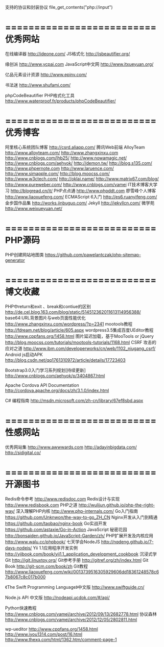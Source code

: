 支持的协议和封装协议
file_get_contents("php://input")

==========================
优秀网站
==========================
在线编译器 http://ideone.com/
JS格式化 http://jsbeautifier.org/

缘创派 http://www.ycpai.com
JavaScript中文网 http://www.itxueyuan.org/

亿品元素设计资源 http://www.epinv.com/

书法迷 http://www.shufami.com/

phpCodeBeautifier PHP格式化工具
http://www.waterproof.fr/products/phpCodeBeautifier/


==========================
优秀博客
==========================
阿里核心系统团队博客 http://csrd.aliapp.com/
腾讯Web前端 AlloyTeam http://www.alloyteam.com/
http://www.zhangxinxu.com
http://www.cnblogs.com/lhb25/
http://www.nowamagic.net/
http://www.cnblogs.com/aehyok/
http://demon.tw/
http://blog.s135.com/
http://www.phpernote.com
http://www.laruence.com/
http://www.simapple.com/
http://blog.moocss.com/
http://www.w3ctech.com/
http://oklai.name/
http://www.matrix67.com/blog/
http://www.pureweber.com/
http://www.cnblogs.com/vamei
IT技术博客大学习 http://blogread.cn/it/
PHP点点通 http://www.phpddt.com
廖雪峰个人博客 http://www.liaoxuefeng.com/
ECMAScript 6入门 http://es6.ruanyifeng.com/
金步国作品集 http://works.jinbuguo.com/
Jekyll http://jekyllcn.com/
微学苑 http://www.weixueyuan.net/


==========================
PHP源码
==========================
PHP创建网站地图类 https://github.com/pawelantczak/php-sitemap-generator



==========================
博文收藏
==========================
PHP中return和exit 、break和contiue的区别 http://de.cel.blog.163.com/blog/static/514512362011613114956388/
base64:URL背景图片与web页面性能优化 http://www.zhangxinxu.com/wordpress/?p=2341
mootools教程 http://fdream.net/blog/article/605.aspx
wordpress3.5集成百度UEditor教程 http://www.cppfans.org/1458.html
图片延迟加载，基于MooTools or jQuery http://blog.moocss.com/tutorials/mootools-tutorials/1168.html
CSRF 攻击的应对之道 http://www.ibm.com/developerworks/cn/web/1102_niugang_csrf/
Android js启动APK http://blog.csdn.net/qq1761310972/article/details/17723403

Bootstrap3.0入门学习系列规划[持续更新] http://www.cnblogs.com/aehyok/p/3404867.html

Apache Cordova API Documentation http://cordova.apache.org/docs/zh/3.1.0/index.html

C# 编程指南 http://msdn.microsoft.com/zh-cn/library/67ef8sbd.aspx


==========================
性感网站
==========================
优秀网站集 http://www.awwwards.com
http://adayinbigdata.com/
http://sidigital.co/


==========================
开源图书
==========================
Redis命令参考 http://www.redisdoc.com
Redis设计与实现 http://www.redisbook.com
PHP之道 http://wulijun.github.io/php-the-right-way/
深入理解PHP内核 http://www.php-internals.com/
Go入门指南 https://github.com/Unknwon/the-way-to-go_ZH_CN
Nginx开发从入门到精通 https://github.com/taobao/nginx-book
Go实战开发 https://github.com/astaxie/Go-in-Action
JavaScript 秘密花园 http://bonsaiden.github.io/JavaScript-Garden/zh/
PHP扩展开发及内核应用 http://www.walu.cc/phpbook/
七天学会NodeJS http://nqdeng.github.io/7-days-nodejs/
Yii 1.1应用程序开发实例 http://yiibook.com/book/yii1.1_application_development_cookbook
沉浸式学Git http://igit.linuxtoy.org/
Git参考手册 http://gitref.org/zh/index.html
Git Book http://git-scm.com/book/zh
Git教程 http://www.liaoxuefeng.com/wiki/0013739516305929606dd18361248578c67b8067c8c017b000

《The Swift Programming Language》中文版 http://www.swiftguide.cn/

Node.js API 中文版 http://nodeapi.ucdok.com/#/api/

Python快速教程 http://www.cnblogs.com/vamei/archive/2012/09/13/2682778.html
协议森林 http://www.cnblogs.com/vamei/archive/2012/12/05/2802811.html



wp-ueditor
http://www.cppfans.org/1458.html
http://www.iyou1314.com/post/16.html
http://www.thexq.com/html/1362.htm/comment-page-1